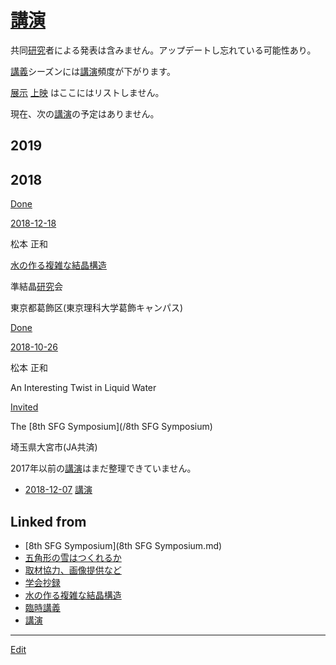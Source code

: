 ---
---
# [講演](/講演)

共同[研究](/研究)者による発表は含みません。アップデートし忘れている可能性あり。

[講義](/講義)シーズンには[講演](/講演)頻度が下がります。

[展示](/展示) [上映](/上映) はここにはリストしません。

現在、次の[講演](/講演)の予定はありません。



## 2019





## 2018



[Done](/Done)

[2018-12-18](/2018-12-18)

松本 正和

[水の作る複雑な結晶構造](/水の作る複雑な結晶構造)

準結晶[研究](/研究)会

東京都葛飾区(東京理科大学葛飾キャンパス)



[Done](/Done)

[2018-10-26](/2018-10-26)

松本 正和

An Interesting Twist in Liquid Water

[Invited](/Invited)

The [8th SFG Symposium](/8th SFG Symposium)

埼玉県大宮市(JA共済)







2017年以前の[講演](/講演)はまだ整理できていません。




* [2018-12-07](/2018-12-07)  [講演](/講演)



## Linked from

* [8th SFG Symposium](8th SFG Symposium.md)
* [五角形の雪はつくれるか](五角形の雪はつくれるか.md)
* [取材協力、画像提供など](取材協力、画像提供など.md)
* [学会抄録](学会抄録.md)
* [水の作る複雑な結晶構造](水の作る複雑な結晶構造.md)
* [臨時講義](臨時講義.md)
* [講演](講演.md)


----
[Edit](https://github.com/vitroid/vitroid.github.io/edit/master/MD/講演.md)
